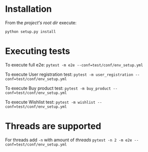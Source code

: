 # **Installation**
From the _project's root dir_ execute:

`python setup.py install`

# **Executing tests**
To execute full e2e:
`pytest -m e2e --conf=test/conf/env_setup.yml`

To execute User registration test:
`pytest -m user_registration --conf=test/conf/env_setup.yml`

To execute Buy product test:
`pytest -m buy_product --conf=test/conf/env_setup.yml`

To execute Wishlist test:
`pytest -m wishlist --conf=test/conf/env_setup.yml`


# **Threads are supported**
For threads add `-n` with amount of _threads_
`pytest -n 2 -m e2e --conf=test/conf/env_setup.yml`

